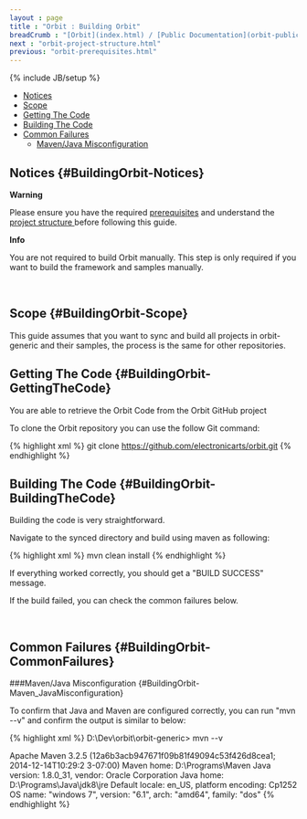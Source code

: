 ```yaml
---
layout : page
title : "Orbit : Building Orbit"
breadCrumb : "[Orbit](index.html) / [Public Documentation](orbit-public-documentation.html) / [Getting Started](orbit-getting-started.html)"
next : "orbit-project-structure.html"
previous: "orbit-prerequisites.html"
---
```

{% include JB/setup %}



-  [Notices](#BuildingOrbit-Notices)
-  [Scope](#BuildingOrbit-Scope)
-  [Getting The Code](#BuildingOrbit-GettingTheCode)
-  [Building The Code](#BuildingOrbit-BuildingTheCode)
-  [Common Failures](#BuildingOrbit-CommonFailures)
    -  [Maven/Java Misconfiguration](#BuildingOrbit-Maven_JavaMisconfiguration)



Notices {#BuildingOrbit-Notices}
----------

**Warning**

Please ensure you have the required [prerequisites](orbit-prerequisites.html) and understand the [project structure ](orbit-project-structure.html)before following this guide.

**Info**

You are not required to build Orbit manually. This step is only required if you want to build the framework and samples manually. 


 


Scope {#BuildingOrbit-Scope}
----------


This guide assumes that you want to sync and build all projects in orbit-generic and their samples, the process is the same for other repositories.


Getting The Code {#BuildingOrbit-GettingTheCode}
----------


You are able to retrieve the Orbit Code from the Orbit GitHub project


To clone the Orbit repository you can use the follow Git command:


{% highlight xml %}
git clone https://github.com/electronicarts/orbit.git
{% endhighlight %}

Building The Code {#BuildingOrbit-BuildingTheCode}
----------


Building the code is very straightforward.


Navigate to the synced directory and build using maven as following:


{% highlight xml %}
mvn clean install
{% endhighlight %}

If everything worked correctly, you should get a "BUILD SUCCESS" message. 


If the build failed, you can check the common failures below.


 


Common Failures {#BuildingOrbit-CommonFailures}
----------


###Maven/Java Misconfiguration {#BuildingOrbit-Maven_JavaMisconfiguration}


To confirm that Java and Maven are configured correctly, you can run "mvn --v" and confirm the output is similar to below:


{% highlight xml %}
D:\Dev\orbit\orbit-generic> mvn --v

Apache Maven 3.2.5 (12a6b3acb947671f09b81f49094c53f426d8cea1; 2014-12-14T10:29:2
3-07:00)
Maven home: D:\Programs\Maven
Java version: 1.8.0_31, vendor: Oracle Corporation
Java home: D:\Programs\Java\jdk8\jre
Default locale: en_US, platform encoding: Cp1252
OS name: "windows 7", version: "6.1", arch: "amd64", family: "dos"
{% endhighlight %}
